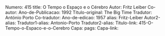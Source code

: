 Numero: 415
title: O Tempo o Espaço e o Cérebro
Autor: Fritz Leiber
Co-autor: 
Ano-de-Publicacao: 1992
Titulo-original: The Big Time
Tradutor: António Porto
Co-tradutor: 
Ano-de-edicao: 1957
alias: Fritz-Leiber
Autor2-alias: 
Tradutor1-alias: Antonio-Porto
Tradutor2-alias: 
Titulo-link: 415-O-Tempo-o-Espaco-e-o-Cerebro
Capa: 
pags: 
Capa-link: 